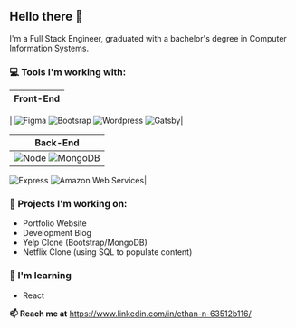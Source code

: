 ## Hello there 👋

I'm a Full Stack Engineer, graduated with a bachelor's degree in Computer Information Systems. 

### 💻 Tools I'm working with:
| **Front-End** |
| ----------- | 
| 
![Figma](https://img.shields.io/badge/figma-%23F24E1E.svg?style=for-the-badge&logo=figma&logoColor=white)
<img src="https://img.shields.io/badge/bootstrap-blueviolet?style=for-the-badge&logo=bootstrap&logoColor=white" alt="Bootsrap"/> 
<img src="https://img.shields.io/badge/WordPress-%23117AC9.svg?style=for-the-badge&logo=WordPress&logoColor=white" alt="Wordpress"/> 
<img src="https://img.shields.io/badge/Gatsby-%23663399.svg?style=for-the-badge&logo=gatsby&logoColor=white" alt="Gatsby"/>|

| **Back-End** |
| ----------- |
| <img src="https://img.shields.io/badge/node-white?style=for-the-badge&logo=node.js&logoColor=%#339933" alt="Node"/> <img src="https://img.shields.io/badge/MongoDB-%234ea94b.svg?style=for-the-badge&logo=mongodb&logoColor=white" alt="MongoDB"/> 
<img src="https://img.shields.io/badge/-Express-white?style=for-the-badge" alt="Express"/> 
<img src="https://img.shields.io/badge/AWS-%23FF9900.svg?style=for-the-badge&logo=amazon-aws&logoColor=white" alt="Amazon Web Services"/>|


### 🔭 Projects I'm working on:
<ul>
    <li>Portfolio Website</li>
    <li>Development Blog</li>
    <li>Yelp Clone (Bootstrap/MongoDB)</li>
    <li>Netflix Clone (using SQL to populate content)</li>
</ul>

### 🌱 I'm learning
<ul>
    <li>React</li>
</ul>

**📫 Reach me at**
https://www.linkedin.com/in/ethan-n-63512b116/


<!--
**Ethansev/Ethansev** is a ✨ _special_ ✨ repository because its `README.md` (this file) appears on your GitHub profile.

Here are some ideas to get you started:
- 👯 I’m looking to collaborate on ...
- 🤔 I’m looking for help with ...
- 💬 Ask me about ...
- ⚡ Fun fact: ...

For a substantial list of markdown badges: 
https://github.com/Ileriayo/markdown-badges 
-->

